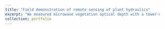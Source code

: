 ```yaml
---
title: "Field demonstration of remote sensing of plant hydraulics"
excerpt: "We measured microwave vegetation optical depth with a tower-mounted radiometer at Harvard Forest, while also measuring plant water potential within the radiometer field of view. The VOD and water potential displayed similar diurnal cycles. <br/><img src='/images/hf_diurnal.png'>"
collection: portfolio
---
```

